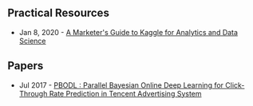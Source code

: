 
## Practical Resources
- Jan 8, 2020 - [A Marketer's Guide to Kaggle for Analytics and Data Science](https://cxl.com/blog/kaggle/)

## Papers
- Jul 2017 - [PBODL : Parallel Bayesian Online Deep Learning for Click-Through Rate Prediction in Tencent Advertising System](https://arxiv.org/abs/1707.00802)